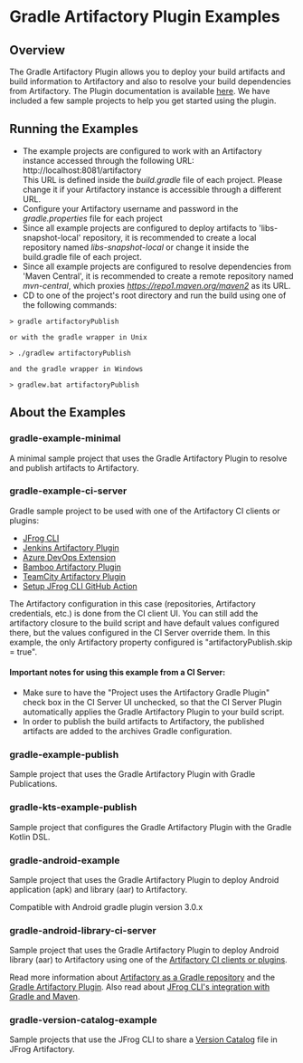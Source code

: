 # Gradle Artifactory Plugin Examples

## Overview

The Gradle Artifactory Plugin allows you to deploy your build artifacts and build information to Artifactory and also to resolve
your build dependencies from Artifactory.
The Plugin documentation is available [here](https://github.com/jfrog/artifactory-gradle-plugin/#table-of-contents).
We have included a few sample projects to help you get started using the plugin.

## Running the Examples

- The example projects are configured to work with an Artifactory instance accessed through the following URL:<br>
  http://localhost:8081/artifactory<br>
  This URL is defined inside the _build.gradle_ file of each project. Please change it if your Artifactory instance is accessible through a different URL.
- Configure your Artifactory username and password in the _gradle.properties_ file for each project
- Since all example projects are configured to deploy artifacts to 'libs-snapshot-local' repository, it is recommended to create a local repository named _libs-snapshot-local_ or change it inside the build.gradle file of each project.
- Since all example projects are configured to resolve dependencies from 'Maven Central', it is recommended to create a remote repository named _mvn-central_, which proxies *https://repo1.maven.org/maven2* as its URL.
- CD to one of the project's root directory and run the build using one of the following commands:

```console
> gradle artifactoryPublish

or with the gradle wrapper in Unix

> ./gradlew artifactoryPublish

and the gradle wrapper in Windows

> gradlew.bat artifactoryPublish
```

## About the Examples

### gradle-example-minimal

A minimal sample project that uses the Gradle Artifactory Plugin to resolve and publish artifacts to Artifactory.

### gradle-example-ci-server

Gradle sample project to be used with one of the Artifactory CI clients or plugins:

- [JFrog CLI](https://www.jfrog.com/confluence/display/CLI/JFrog+CLI)
- [Jenkins Artifactory Plugin](https://www.jfrog.com/confluence/display/JFROG/Jenkins+Artifactory+Plug-in)
- [Azure DevOps Extension](https://www.jfrog.com/confluence/display/JFROG/Artifactory+Azure+DevOps+Extension)
- [Bamboo Artifactory Plugin](https://www.jfrog.com/confluence/display/JFROG/Bamboo+Artifactory+Plug-in)
- [TeamCity Artifactory Plugin](https://www.jfrog.com/confluence/display/JFROG/TeamCity+Artifactory+Plug-in)
- [Setup JFrog CLI GitHub Action](https://github.com/marketplace/actions/setup-jfrog-cli)

The Artifactory configuration in this case (repositories, Artifactory credentials, etc.)
is done from the CI client UI.
You can still add the artifactory closure to the build script and have default values configured there,
but the values configured in the CI Server override them.
In this example, the only Artifactory property configured is "artifactoryPublish.skip = true".

#### Important notes for using this example from a CI Server:

- Make sure to have the "Project uses the Artifactory Gradle Plugin" check box in the CI Server UI unchecked, so that the CI Server Plugin automatically applies the Gradle Artifactory Plugin to your
  build script.
- In order to publish the build artifacts to Artifactory, the published artifacts are added to the archives Gradle configuration.

### gradle-example-publish

Sample project that uses the Gradle Artifactory Plugin with Gradle Publications.

### gradle-kts-example-publish

Sample project that configures the Gradle Artifactory Plugin with the Gradle Kotlin DSL.

### gradle-android-example

Sample project that uses the Gradle Artifactory Plugin to deploy Android application (apk) and library (aar) to Artifactory.

Compatible with Android gradle plugin version 3.0.x

### gradle-android-library-ci-server

Sample project that uses the Gradle Artifactory Plugin to deploy Android library (aar) to Artifactory using one of the [Artifactory CI clients or plugins](#gradle-example-ci-server).

Read more information about [Artifactory as a Gradle repository](https://jfrog.com/integration/gradle-repository/) and the [Gradle Artifactory Plugin](https://www.jfrog.com/confluence/display/RTF/Gradle+Artifactory+Plugin).
Also read about [JFrog CLI's integration with Gradle and Maven](https://www.jfrog.com/confluence/display/CLI/CLI+for+JFrog+Artifactory#CLIforJFrogArtifactory-RunningMavenandGradleBuilds).

### gradle-version-catalog-example

Sample projects that use the JFrog CLI to share a [Version Catalog](https://docs.gradle.org/current/userguide/platforms.html#sub:version-catalog) file in JFrog Artifactory.
